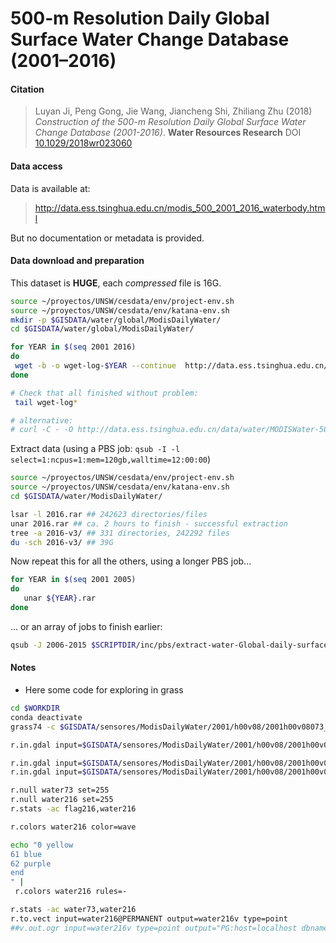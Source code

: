 # 500‐m Resolution Daily Global Surface Water Change Database (2001–2016)


#### Citation

> Luyan Ji, Peng Gong, Jie Wang, Jiancheng Shi, Zhiliang Zhu (2018) *Construction of the 500-m Resolution Daily Global Surface Water Change Database (2001-2016)*. **Water Resources Research** DOI [10.1029/2018wr023060](http://dx.doi.org/10.1029/2018wr023060)

#### Data access

Data is available at:
> http://data.ess.tsinghua.edu.cn/modis_500_2001_2016_waterbody.html

But no documentation or metadata is provided.

#### Data download and preparation

This dataset is **HUGE**, each *compressed* file is 16G.

```sh
source ~/proyectos/UNSW/cesdata/env/project-env.sh
source ~/proyectos/UNSW/cesdata/env/katana-env.sh
mkdir -p $GISDATA/water/global/ModisDailyWater/
cd $GISDATA/water/global/ModisDailyWater/

for YEAR in $(seq 2001 2016)
do
 wget -b -o wget-log-$YEAR --continue  http://data.ess.tsinghua.edu.cn/data/water/MODISWater-500-2001-2015/${YEAR}.rar
done

# Check that all finished without problem:
 tail wget-log*

# alternative:
# curl -C - -O http://data.ess.tsinghua.edu.cn/data/water/MODISWater-500-2001-2015/[2001-2016].rar

```

Extract data (using a PBS job: `qsub -I -l select=1:ncpus=1:mem=120gb,walltime=12:00:00`)

```sh
source ~/proyectos/UNSW/cesdata/env/project-env.sh
source ~/proyectos/UNSW/cesdata/env/katana-env.sh
cd $GISDATA/water/ModisDailyWater/

lsar -l 2016.rar ## 242623 directories/files
unar 2016.rar ## ca. 2 hours to finish - successful extraction
tree -a 2016-v3/ ## 331 directories, 242292 files
du -sch 2016-v3/ ## 39G
```

Now repeat this for all the others, using a longer PBS job...

```sh
for YEAR in $(seq 2001 2005)
do
   unar ${YEAR}.rar
done
```

... or an array of jobs to finish earlier:

```sh
qsub -J 2006-2015 $SCRIPTDIR/inc/pbs/extract-water-Global-daily-surface-water.pbs
```

#### Notes
* Here some code for exploring in grass

```sh
cd $WORKDIR
conda deactivate
grass74 -c $GISDATA/sensores/ModisDailyWater/2001/h00v08/2001h00v08073_water.tiff $GISDB/raw/ModisDailyWater

r.in.gdal input=$GISDATA/sensores/ModisDailyWater/2001/h00v08/2001h00v08073_water.tiff output=water73

r.in.gdal input=$GISDATA/sensores/ModisDailyWater/2001/h00v08/2001h00v08216_water.tiff output=water216
r.in.gdal input=$GISDATA/sensores/ModisDailyWater/2001/h00v08/2001h00v08216_flag.tiff output=flag216

r.null water73 set=255
r.null water216 set=255
r.stats -ac flag216,water216

r.colors water216 color=wave

echo "0 yellow
61 blue
62 purple
end
" |
 r.colors water216 rules=-

r.stats -ac water73,water216
r.to.vect input=water216@PERMANENT output=water216v type=point
##v.out.ogr input=water216v type=point output="PG:host=localhost dbname=gisdata user=jferrer" output_layer=MDSW.water216v format=PostgreSQL
```
